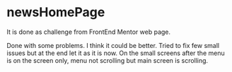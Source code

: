 # newsHomePage
It is done as challenge from FrontEnd Mentor web page.

Done with some problems. I think it could be better. Tried to fix few small issues but at the end let it as it is now.
On the small screens after the menu is on the screen only, menu not scrolling but main screen is scrolling.

